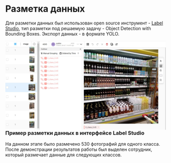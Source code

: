 # Разметка данных  
Для разметки данных был использован open source инструмент - [Label Studio](https://labelstud.io/), тип разметки под решаемую задачу - Object Detection with Bounding Boxes. Экспорт данных - в формате YOLO.
 
<img align="right" width="1280" height="" src=../img/labeling.jpg>  

### Пример разметки данных в интерфейсе Label Studio  

На данном этапе было размечено 530 фотографий для одного класса. После демонстрации результатов работы был выделен сотрудник, который размечает данные для следующих классов.